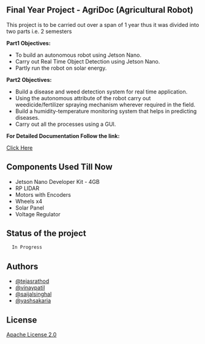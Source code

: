 
## Final Year Project - AgriDoc (Agricultural Robot)

This project is to be carried out over a span of 1 year thus it was divided into two parts i.e. 2 semesters

**Part1 Objectives:**
- To build an autonomous robot using Jetson Nano.
- Carry out Real Time Object Detection using Jetson Nano.
- Partly run the robot on solar energy.

**Part2 Objectives:**
- Build a disease and weed detection system for real time application.
- Using the autonomous attribute of the robot carry out weedicide/fertilizer spraying mechanism wherever required in the field.
- Build a humidity-temperature monitoring system that helps in predicting diseases.
- Carry out all the processes using a GUI.

**For Detailed Documentation Follow the link:**

[Click Here](https://drive.google.com/drive/folders/1KlF9il-CKWtJe559HJ4c2z9ZQE2VETks?usp=sharing)


## Components Used Till Now

- Jetson Nano Developer Kit - 4GB
- RP LIDAR
- Motors with Encoders
- Wheels x4
- Solar Panel
- Voltage Regulator
## Status of the project

```bash
  In Progress
```
## Authors

- [@tejasrathod](https://www.linkedin.com/in/tejas-rathod-923187189/)
- [@vinaypatil](https://www.linkedin.com/in/patil-vinay/)
- [@saijalsinghal](https://www.linkedin.com/in/saijal-singhal-72897b1b5/)
- [@yashsakaria](https://www.linkedin.com/in/yashsakaria/)


## License

[Apache License 2.0](https://github.com/TejasARathod/Final-Year-Project-AgriDoc-Agricultural-Robot-/blob/ea826e4d1747ed8ff487fcc5d36ea152eb0ef9c1/LICENSE)

